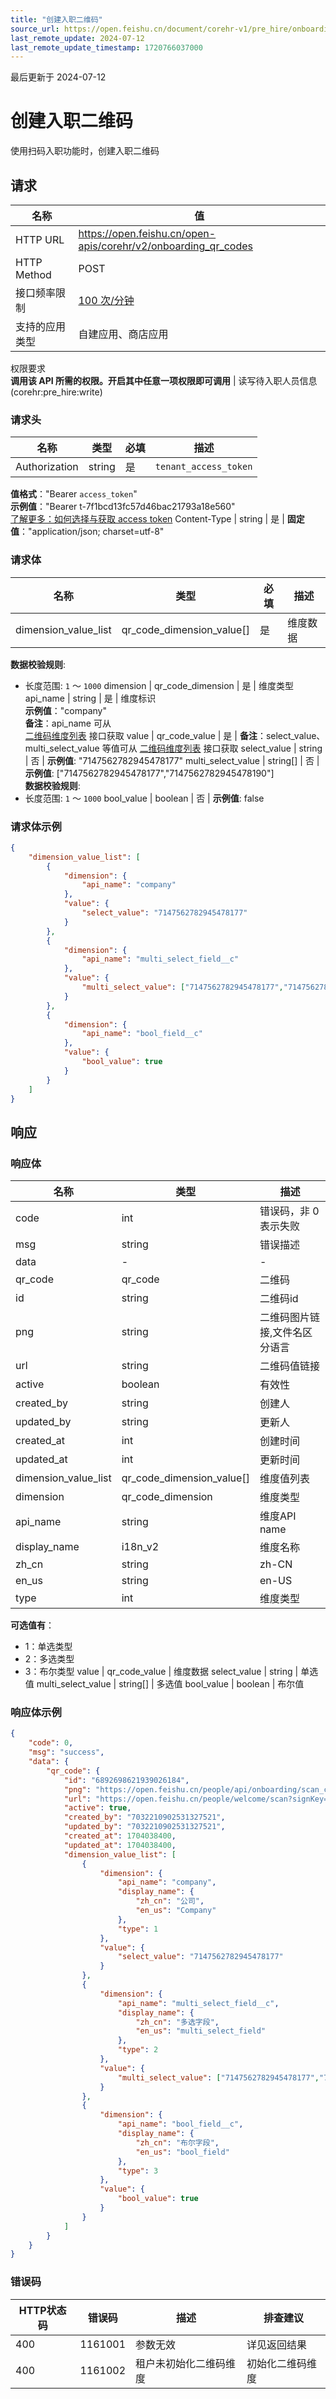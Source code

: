```yaml
---
title: "创建入职二维码"
source_url: https://open.feishu.cn/document/corehr-v1/pre_hire/onboarding-qr-code/create-onboarding-qr-code
last_remote_update: 2024-07-12
last_remote_update_timestamp: 1720766037000
---
```

最后更新于 2024-07-12

# 创建入职二维码

使用扫码入职功能时，创建入职二维码 

## 请求
名称 | 值
---|---
HTTP URL | https://open.feishu.cn/open-apis/corehr/v2/onboarding_qr_codes
HTTP Method | POST
接口频率限制 | [100 次/分钟](https://open.feishu.cn/document/ukTMukTMukTM/uUzN04SN3QjL1cDN)
支持的应用类型 | 自建应用、商店应用
权限要求  
            **调用该 API 所需的权限。开启其中任意一项权限即可调用** | 读写待入职人员信息(corehr:pre_hire:write)

### 请求头

名称 | 类型 | 必填 | 描述
--- | --- | --- | ---
Authorization | string | 是 | `tenant_access_token`  
**值格式**："Bearer `access_token`"  
**示例值**："Bearer t-7f1bcd13fc57d46bac21793a18e560"  
[了解更多：如何选择与获取 access token](https://open.feishu.cn/document/uAjLw4CM/ugTN1YjL4UTN24CO1UjN/trouble-shooting/how-to-choose-which-type-of-token-to-use)
Content-Type | string | 是 | **固定值**："application/json; charset=utf-8"

### 请求体

名称 | 类型 | 必填 | 描述
--- | --- | --- | ---
dimension_value_list | qr_code_dimension_value\[\] | 是 | 维度数据  
**数据校验规则**:  
- 长度范围: `1` ～ `1000`
dimension | qr_code_dimension | 是 | 维度类型
api_name | string | 是 | 维度标识  
**示例值**："company"  
**备注**：api_name 可从  
      [二维码维度列表](https://open.feishu.cn/document/uAjLw4CM/ukTMukTMukTM/reference/corehr-v1/pre_hire/onboarding-qr-code/onboarding-qr-code-dimension) 接口获取
value | qr_code_value | 是 | **备注**：select_value、multi_select_value 等值可从 [二维码维度列表](https://open.feishu.cn/document/uAjLw4CM/ukTMukTMukTM/reference/corehr-v1/pre_hire/onboarding-qr-code/onboarding-qr-code-dimension) 接口获取
select_value | string | 否 | **示例值**: "7147562782945478177"
multi_select_value | string\[\] | 否 | **示例值**: ["7147562782945478177","7147562782945478190"]  
**数据校验规则**:  
- 长度范围: `1` ～ `1000`
bool_value | boolean | 否 | **示例值**: false

### 请求体示例
```json
{
    "dimension_value_list": [
        {
            "dimension": {
                "api_name": "company"
            },
            "value": {
                "select_value": "7147562782945478177"
            }
        },
        {
            "dimension": {
                "api_name": "multi_select_field__c"
            },
            "value": {
                "multi_select_value": ["7147562782945478177","7147562782945478190"]
            }
        },
        {
            "dimension": {
                "api_name": "bool_field__c"
            },
            "value": {
                "bool_value": true
            }
        }
    ]
}
```

## 响应

### 响应体

名称 | 类型 | 描述
--- | --- | ---
code | int | 错误码，非 0 表示失败
msg | string | 错误描述
data | \- | \-
qr_code | qr_code | 二维码
id | string | 二维码id
png | string | 二维码图片链接,文件名区分语言
url | string | 二维码值链接
active | boolean | 有效性
created_by | string | 创建人
updated_by | string | 更新人
created_at | int | 创建时间
updated_at | int | 更新时间
dimension_value_list | qr_code_dimension_value\[\] | 维度值列表
dimension | qr_code_dimension | 维度类型
api_name | string | 维度API name
display_name | i18n_v2 | 维度名称
zh_cn | string | zh-CN
en_us | string | en-US
type | int | 维度类型  
**可选值有**：  
- 1：单选类型  
- 2：多选类型  
- 3：布尔类型
value | qr_code_value | 维度数据
select_value | string | 单选值
multi_select_value | string\[\] | 多选值
bool_value | boolean | 布尔值

### 响应体示例
```json
{
    "code": 0,
    "msg": "success",
    "data": {
        "qr_code": {
            "id": "6892698621939026184",
  			"png": "https://open.feishu.cn/people/api/onboarding/scan_code/png?scan_code=6q5yxOKMzAsdBmXUZWVqnslLJR0KWy_tNYQnnkhJAVuDvVxMiUMusDJqTk4uDQhL",
  			"url": "https://open.feishu.cn/people/welcome/scan?signKey=6q5yxOKMzAsdBmXUZWVqnslLJR0KWy_tNYQnnkhJAVuDvVxMiUMusDJqTk4uDQhL",
            "active": true,
            "created_by": "7032210902531327521",
            "updated_by": "7032210902531327521",
            "created_at": 1704038400,
            "updated_at": 1704038400,
            "dimension_value_list": [
                {
                    "dimension": {
                        "api_name": "company",
                        "display_name": {
                            "zh_cn": "公司",
                            "en_us": "Company"
                        },
                        "type": 1
                    },
                    "value": {
                        "select_value": "7147562782945478177"
                    }
                },
                {
                    "dimension": {
                        "api_name": "multi_select_field__c",
                        "display_name": {
                            "zh_cn": "多选字段",
                            "en_us": "multi_select_field"
                        },
                        "type": 2
                    },
                    "value": {
                        "multi_select_value": ["7147562782945478177","7147562782945478190"]
                    }
                },
                {
                    "dimension": {
                        "api_name": "bool_field__c",
                        "display_name": {
                            "zh_cn": "布尔字段",
                            "en_us": "bool_field"
                        },
                        "type": 3
                    },
                    "value": {
                        "bool_value": true
                    }
                }
            ]
        }
    }
}
```

### 错误码

HTTP状态码 | 错误码 | 描述 | 排查建议
--- | --- | --- | ---
400 | 1161001 | 参数无效 | 详见返回结果
400 | 1161002 | 租户未初始化二维码维度 | 初始化二维码维度
